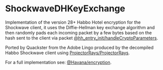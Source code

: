 # ShockwaveDHKeyExchange
Implementation of the version 28+ Habbo Hotel encryption for the Shockwave client, it uses the Diffie-Hellman key exchange algorithm and then randomly pads each incoming packet by a few bytes based on the hash sent to the client via packet [@hh_entry_init/handleCryptoParameters](https://github.com/Quackster/habbo_src/blob/master/r28_20081120_1552_10301_6c80a6dd09d60c84a1396e0ceb63e445/hh_entry_init/Cast%20External%20ParentScript%208%20-%20Login%20Handler%20Class.ls#L322). 

Ported by Quackster from the Adobe Lingo produced by the decompiled Habbo Shockwave client using [ProjectorRays/ProjectorRays](https://github.com/ProjectorRays/ProjectorRays).

For a full implementation see: [@Havana/encryption](https://github.com/Quackster/Havana/tree/encryption).
